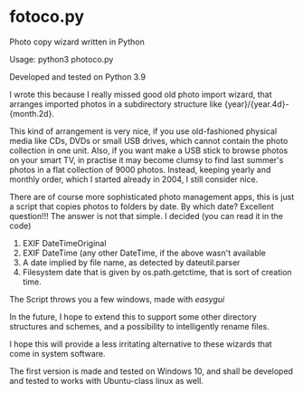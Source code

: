 # fotoco.py
Photo copy wizard written in Python

Usage:
python3 photoco.py

Developed and tested on Python 3.9

I wrote this because I really missed good old photo import wizard, that arranges imported photos in a subdirectory structure like {year}/{year.4d}-{month.2d}. 

This kind of arrangement is very nice, if you use old-fashioned physical media like CDs, DVDs or small USB drives, which cannot contain the photo collection in one unit.
Also, if you want make a USB stick to browse photos on your smart TV, in practise it may become clumsy to find last summer's photos in a flat collection of 9000 photos.
Instead, keeping yearly and monthly order, which I started already in 2004, I still consider nice. 

There are of course more sophisticated photo management apps, this is just a script that copies photos to folders by date.
By which date? Excellent question!!! The answer is not that simple. I decided (you can read it in the code)

1. EXIF DateTimeOriginal
2. EXIF DateTime (any other DateTime, if the above wasn't available
3. A date implied by file name, as detected by dateutil.parser
4. Filesystem date that is given by os.path.getctime, that is sort of creation time.

The Script throws you a few windows, made with _easygui_

In the future, I hope to extend this to support some other directory structures and schemes, and a possibility to intelligently rename files.

I hope this will provide a less irritating alternative to these wizards that come in system software.

The first version is made and tested on Windows 10, and shall be developed and tested to works with Ubuntu-class linux as well.
